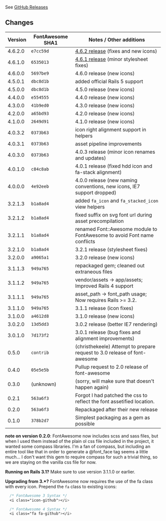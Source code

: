 See [GitHub Releases](https://github.com/bokmann/font-awesome-rails/releases)

## Changes

| Version | FontAwesome SHA1 | Notes / Other additions                                            |
|---------|------------------|--------------------------------------------------------------------|
| 4.6.2.0 | `e7cc59d` | [4.6.2 release](https://github.com/FortAwesome/Font-Awesome/pull/9117) (fixes and new icons)    |
| 4.6.1.0 | `6535013` | [4.6.1 release](https://github.com/FortAwesome/Font-Awesome/pull/8962) (minor stylesheet fixes) |
| 4.6.0.0 | `5697be9` | 4.6.0 release (new icons)                                                 |
| 4.5.0.1 | `dbc8d1b` | added official Rails 5 support                                            |
| 4.5.0.0 | `dbc8d1b` | 4.5.0 release (new icons)                                                 |
| 4.4.0.0 | `e554555` | 4.4.0 release (new icons)                                                 |
| 4.3.0.0 | `41b9ed0` | 4.3.0 release (new icons)                                                 |
| 4.2.0.0 | `a65bd93` | 4.2.0 release (new icons)                                                 |
| 4.1.0.0 | `2649d91` | 4.1.0 release (new icons)                                                 |
| 4.0.3.2 | `0373b63` | icon right alignment support in helpers                                   |
| 4.0.3.1 | `0373b63` | asset pipeline improvements                                               |
| 4.0.3.0 | `0373b63` | 4.0.3 release (minor icon renames and updates)                            |
| 4.0.1.0 | `c84c8ab` | 4.0.1 release (fixed hdd icon and fa-stack alignment)                     |
| 4.0.0.0 | `4e92eeb` | 4.0.0 release (new naming conventions, new icons, IE7 support dropped)    |
| 3.2.1.3 | `b1a8ad4` | added `fa_icon` and `fa_stacked_icon` view helpers                        |
| 3.2.1.2 | `b1a8ad4` | fixed suffix on svg font url during asset precompilation                  |
| 3.2.1.1 | `b1a8ad4` | renamed Font::Awesome module to FontAwesome to avoid Font name conflicts  |
| 3.2.1.0 | `b1a8ad4` | 3.2.1 release (stylesheet fixes)                                          |
| 3.2.0.0 | `a9065a1` | 3.2.0 release (new icons)                                                 |
| 3.1.1.3 | `949a765` | repackaged gem; cleaned out extraneous files                              |
| 3.1.1.2 | `949a765` | vendor/assets -> app/assets; Improved Rails 4 support                     |
| 3.1.1.1 | `949a765` | asset_path -> font_path usage; Now requires Rails >= 3.2.                 |
| 3.1.1.0 | `949a765` | 3.1.1 release (icon fixes)                                                |
| 3.1.0.0 | `a4612d8` | 3.1.0 release (new icons)                                                 |
| 3.0.2.0 | `13d5dd3` | 3.0.2 release (better IE7 rendering)                                      |
| 3.0.1.0 | `7d173f2` | 3.0.1 release (bug fixes and alignment improvements)                      |
|   0.5.0 | `contrib` | (christhekeele) Attempt to prepare request to 3.0 release of font-awesome |
|   0.4.0 | `05e5e5b` | Pullup request to 2.0 release of font-awesome                             |
|   0.3.0 | (unknown) | (sorry, will make sure that doesn't happen again)                         |
|   0.2.1 | `563a6f3` | Forgot I had patched the css to reflect the font assetified location.     |
|   0.2.0 | `563a6f3` | Repackaged after their new release                                        |
|   0.1.0 | `378b2d7` | Simplest packaging as a gem as possible                                   |

**note on version 0.2.0**: FontAwesome now includes scss and sass files, but
when I used them instead of the plain ol css file included in the project, it
wanted some compass libraries.  I'm a fan of compass, but including an entire
tool like that in order to generate a @font_face tag seems a little much... I
don't want this gem to require compass for such a trivial thing, so we are
staying on the vanilla css file for now.

**Running on Rails 3.1?** Make sure to use version 3.1.1.0 or earlier.

**Upgrading from 3.*?** FontAwesome now requires the use of the fa class
with every icon. Prepend the `fa` class to existing icons:

```css
  /* FontAwesome 3 Syntax */
  <i class="icon-github"></i>

  /* FontAwesome 4 Syntax */
  <i class="fa fa-github"></i>
```
